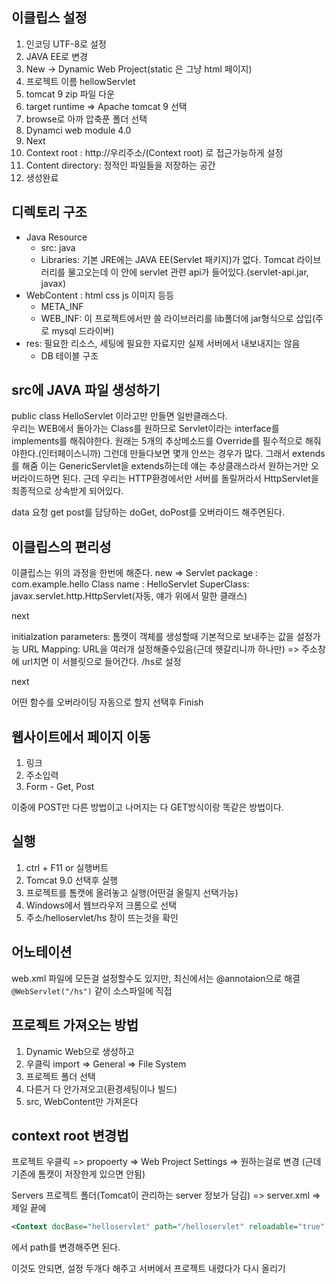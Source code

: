 ## 이클립스 설정

1. 인코딩 UTF-8로 설정
2. JAVA EE로 변경
3. New -> Dynamic Web Project(static 은 그냥 html 페이지)
4. 프로젝트 이름 hellowServlet
5. tomcat 9 zip 파일 다운
6. target runtime => Apache tomcat 9 선택
7. browse로 아까 압축푼 폴더 선택
8. Dynamci web module 4.0
9. Next
10. Context root : http://우리주소/(Context root) 로 접근가능하게 설정
11. Content directory: 정적인 파일들을 저장하는 공간
12. 생성완료

## 디렉토리 구조

- Java Resource
  - src: java
  - Libraries: 기본 JRE에는 JAVA EE(Servlet 패키지)가 없다. Tomcat 라이브러리를 물고오는데 이 안에 servlet 관련 api가 들어있다.(servlet-api.jar, javax)
- WebContent : html css js 이미지 등등
  - META_INF
  - WEB_INF: 이 프로젝트에서만 쓸 라이브러리를 lib폴더에 jar형식으로 삽입(주로 mysql 드라이버)
- res: 필요한 리소스, 세팅에 필요한 자료지만 실제 서버에서 내보내지는 않음
  - DB 테이블 구조

## src에 JAVA 파일 생성하기

public class HelloServlet 이라고만 만들면 일반클래스다.  
우리는 WEB에서 돌아가는 Class를 원하므로 Servlet이라는 interface를 implements를 해줘야한다. 원래는 5개의 추상메소드를 Override를 필수적으로 해줘야한다.(인터페이스니까) 그런데 만들다보면 몇개 안쓰는 경우가 많다. 그래서 extends를 해줌 이는 GenericServlet을 extends하는데 얘는 추상클래스라서 원하는거만 오버라이드하면 된다. 근데 우리는 HTTP환경에서만 서버를 돌릴꺼라서 HttpServlet을 최종적으로 상속받게 되어있다.

data 요청 get post를 담당하는 doGet, doPost를 오버라이드 해주면된다.

## 이클립스의 편리성

이클립스는 위의 과정을 한번에 해준다.
new => Servlet
package : com.example.hello
Class name : HelloServlet
SuperClass: javax.servlet.http.HttpServlet(자동, 얘가 위에서 말한 클래스)

next

initialzation parameters: 톰캣이 객체를 생성할때 기본적으로 보내주는 값을 설정가능
URL Mapping: URL을 여러개 설정해줄수있음(근데 헷갈리니까 하나만) => 주소창에 url치면 이 서블릿으로 들어간다. /hs로 설정

next

어떤 함수를 오버라이딩 자동으로 할지 선택후 Finish

## 웹사이트에서 페이지 이동

1. 링크
2. 주소입력
3. Form - Get, Post

이중에 POST만 다른 방법이고 나머지는 다 GET방식이랑 똑같은 방법이다.

## 실행

1. ctrl + F11 or 실행버트
2. Tomcat 9.0 선택후 실행
3. 프로젝트를 톰캣에 올려놓고 실행(어떤걸 올릴지 선택가능)
4. Windows에서 웹브라우저 크롬으로 선택
5. 주소/helloservlet/hs 창이 뜨는것을 확인

## 어노테이션

web.xml 파일에 모든걸 설정할수도 있지만, 최신에서는 @annotaion으로 해결  
`@WebServlet("/hs")` 같이 소스파일에 직접

## 프로젝트 가져오는 방법

1. Dynamic Web으로 생성하고
2. 우클릭 import => General => File System
3. 프로젝트 폴더 선택
4. 다른거 다 안가져오고(환경세팅이나 빌드)
5. src, WebContent만 가져온다

## context root 변경법

프로젝트 우클릭 => propoerty => Web Project Settings => 원하는걸로 변경 (근데 기존에 톰캣이 저장한게 있으면 안됨)

Servers 프로젝트 폴더(Tomcat이 관리하는 server 정보가 담김) => server.xml => 제일 끝에

```xml
<Context docBase="helloservlet" path="/helloservlet" reloadable="true" source="org.eclipse.jst.jee.server:helloservlet"/></Host>
```

에서 path를 변경해주면 된다.

이것도 안되면, 설정 두개다 해주고 서버에서 프로젝트 내렸다가 다시 올리기
